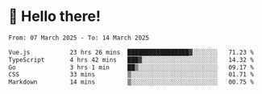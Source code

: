 # 👋 Hello there!

<!--START_SECTION:waka-->

```txt
From: 07 March 2025 - To: 14 March 2025

Vue.js           23 hrs 26 mins  █████████████████▓░░░░░░░   71.23 %
TypeScript       4 hrs 42 mins   ███▓░░░░░░░░░░░░░░░░░░░░░   14.32 %
Go               3 hrs 1 min     ██▒░░░░░░░░░░░░░░░░░░░░░░   09.17 %
CSS              33 mins         ▒░░░░░░░░░░░░░░░░░░░░░░░░   01.71 %
Markdown         14 mins         ▒░░░░░░░░░░░░░░░░░░░░░░░░   00.75 %
```

<!--END_SECTION:waka-->
